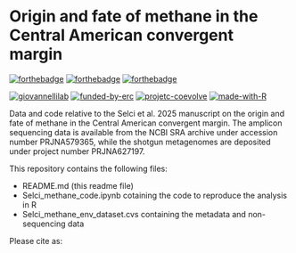 # Origin and fate of methane in the Central American convergent margin

[![forthebadge](https://forthebadge.com/images/badges/cc-by.svg)]([https://forthebadge.com](https://creativecommons.org/licenses/by/4.0/))
[![forthebadge](https://forthebadge.com/images/badges/powered-by-coffee.svg)](https://forthebadge.com)
[![forthebadge](https://forthebadge.com/images/badges/built-with-science.svg)](https://forthebadge.com)

[![giovannellilab](https://img.shields.io/badge/BY-Giovannelli_Lab-blue)](https://www.donatogiovannelli.com)
[![funded-by-erc](https://img.shields.io/badge/Funded%20by-ERC-ff6400.svg)](https://erc.europa.eu/homepage)
[![projetc-coevolve](https://img.shields.io/badge/Project-ERC%20CoEvolve-000fa9.svg)](https://www.coevolve.eu/)
[![made-with-R](https://img.shields.io/badge/Coded%20in-R-red.svg)](https://www.r-project.org/)


Data and code relative to the Selci et al. 2025 manuscript on the origin and fate of methane in the Central American convergent margin. 
The amplicon sequencing data is available from the NCBI SRA archive under accession number PRJNA579365, while the shotgun metagenomes are deposited under project number PRJNA627197.

This repository contains the following files:

- README.md (this readme file)
- Selci_methane_code.ipynb cotaining the code to reproduce the analysis in R
- Selci_methane_env_dataset.cvs containing the metadata and non-sequencing data 

Please cite as:

